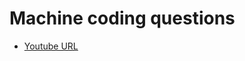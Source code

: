 # Machine coding questions

- [Youtube URL](https://www.youtube.com/watch?v=MrJ8gjQBwr4&list=PLlasXeu85E9cciv04MYWscodnbRFqACsH)
